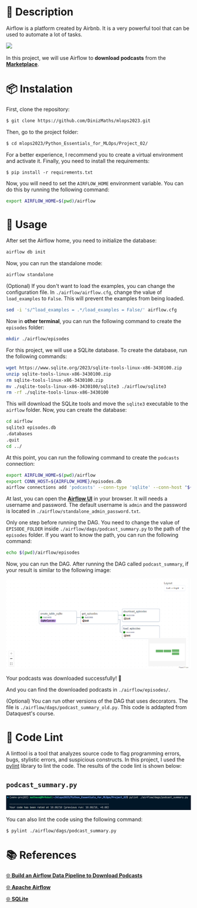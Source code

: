 # 📝 Description

Airflow is a platform created by Airbnb. It is a very powerful tool that can be used to automate a lot of tasks. 

<img src="https://airflow.apache.org/blog/airflow-2.7.0/graph_in_grid.png">

In this project, we will use Airflow to **download podcasts** from the [**Marketplace**]( https://www.marketplace.org/feed/podcast/marketplace/).



# 📦 Instalation

First, clone the repository:

```bash
$ git clone https://github.com/DinizMaths/mlops2023.git
```

Then, go to the project folder:

```bash
$ cd mlops2023/Python_Essentials_for_MLOps/Project_02/
```

For a better experience, I recommend you to create a virtual environment and activate it. Finally, you need to install the requirements:

```
$ pip install -r requirements.txt
```

Now, you will need to set the `AIRFLOW_HOME` environment variable. You can do this by running the following command:

```bash
export AIRFLOW_HOME=$(pwd)/airflow
```

# 🚀 Usage

After set the Airflow home, you need to initialize the database:

```bash
airflow db init
```

Now, you can run the standalone mode:
    
```bash
airflow standalone
```

(Optional) If you don't want to load the examples, you can change the configuration file. In `./airflow/airflow.cfg`, change the value of `load_examples` to `False`. This will prevent the examples from being loaded.

```bash
sed -i 's/^load_examples = .*/load_examples = False/' airflow.cfg
```

Now in **other terminal**, you can run the following command to create the `episodes` folder:

```bash
mkdir ./airflow/episodes
```

For this project, we will use a SQLite database. To create the database, run the following commands:

```bash
wget https://www.sqlite.org/2023/sqlite-tools-linux-x86-3430100.zip
unzip sqlite-tools-linux-x86-3430100.zip
rm sqlite-tools-linux-x86-3430100.zip
mv ./sqlite-tools-linux-x86-3430100/sqlite3 ./airflow/sqlite3
rm -rf ./sqlite-tools-linux-x86-3430100
```

This will download the SQLite tools and move the `sqlite3` executable to the `airflow` folder. Now, you can create the database:

```bash	
cd airflow
sqlite3 episodes.db
.databases
.quit
cd ../
```

At this point, you can run the following command to create the `podcasts` connection:

```bash
export AIRFLOW_HOME=$(pwd)/airflow
export CONN_HOST=${AIRFLOW_HOME}/episodes.db
airflow connections add 'podcasts' --conn-type 'sqlite' --conn-host "${CONN_HOST}"
```

At last, you can open the [**Airflow UI**](http://localhost:8080/home) in your browser. It will needs a username and password. The default username is `admin` and the password is located in `./airflow/standalone_admin_password.txt`.

Only one step before running the DAG. You need to change the value of `EPISODE_FOLDER` inside `./airflow/dags/podcast_summary.py` to the path of the `episodes` folder. If you want to know the path, you can run the following command:

```bash
echo $(pwd)/airflow/episodes
```
Now, you can run the DAG. After running the DAG called `podcast_summary`, if your result is similar to the following image:

<img src="./imgs/success_airflow.png" >

Your podcasts was downloaded successfully! 🎉

And you can find the downloaded podcasts in `./airflow/episodes/`.

(Optional) You can run other versions of the DAG that uses decorators. The file is `./airflow/dags/podcast_summary_old.py`. This code is addapted from Dataquest's course.

# 💯 Code Lint

A linttool is a tool that analyzes source code to flag programming errors, bugs, stylistic errors, and suspicious constructs. In this project, I used the [pylint](https://docs.pylint.org) library to lint the code. The results of the code lint is shown below:

## `podcast_summary.py`

<img src="./imgs/pylint_podcast_summary.png">

You can also lint the code using the following command:

```
$ pylint ./airflow/dags/podcast_summary.py
```

# 📚 References

[🌐 **Build an Airflow Data Pipeline to Download Podcasts**](https://app.dataquest.io/c/93/m/999911/build-an-airflow-data-pipeline-to-download-podcasts/)

[🌐 **Apache Airflow**](https://airflow.apache.org)

[🌐 **SQLite**](https://www.sqlite.org/index.html)